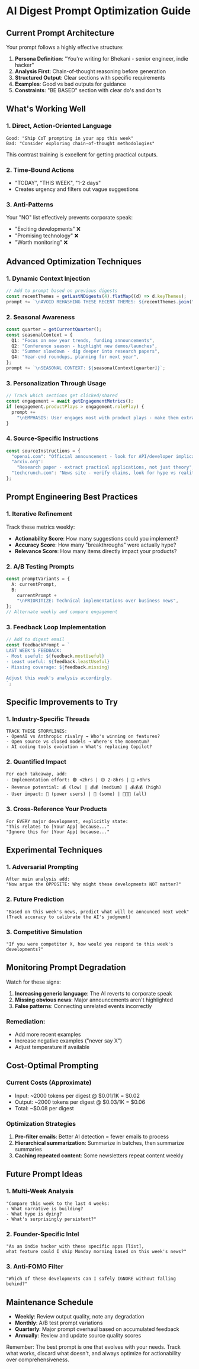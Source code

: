 # AI Digest Prompt Optimization Guide

## Current Prompt Architecture

Your prompt follows a highly effective structure:

1. **Persona Definition**: "You're writing for Bhekani - senior engineer, indie hacker"
2. **Analysis First**: Chain-of-thought reasoning before generation
3. **Structured Output**: Clear sections with specific requirements
4. **Examples**: Good vs bad outputs for guidance
5. **Constraints**: "BE BASED" section with clear do's and don'ts

## What's Working Well

### 1. Direct, Action-Oriented Language

```
Good: "Ship CoT prompting in your app this week"
Bad: "Consider exploring chain-of-thought methodologies"
```

This contrast training is excellent for getting practical outputs.

### 2. Time-Bound Actions

- "TODAY", "THIS WEEK", "1-2 days"
- Creates urgency and filters out vague suggestions

### 3. Anti-Patterns

Your "NO" list effectively prevents corporate speak:

- "Exciting developments" ❌
- "Promising technology" ❌
- "Worth monitoring" ❌

## Advanced Optimization Techniques

### 1. Dynamic Context Injection

```typescript
// Add to prompt based on previous digests
const recentThemes = getLastNDigests(4).flatMap((d) => d.keyThemes);
prompt += `\nAVOID REHASHING THESE RECENT THEMES: ${recentThemes.join(", ")}`;
```

### 2. Seasonal Awareness

```typescript
const quarter = getCurrentQuarter();
const seasonalContext = {
  Q1: "Focus on new year trends, funding announcements",
  Q2: "Conference season - highlight new demos/launches",
  Q3: "Summer slowdown - dig deeper into research papers",
  Q4: "Year-end roundups, planning for next year",
};
prompt += `\nSEASONAL CONTEXT: ${seasonalContext[quarter]}`;
```

### 3. Personalization Through Usage

```typescript
// Track which sections get clicked/shared
const engagement = await getEngagementMetrics();
if (engagement.productPlays > engagement.rolePlay) {
  prompt +=
    "\nEMPHASIS: User engages most with product plays - make them extra specific";
}
```

### 4. Source-Specific Instructions

```typescript
const sourceInstructions = {
  "openai.com": "Official announcement - look for API/developer implications",
  "arxiv.org":
    "Research paper - extract practical applications, not just theory",
  "techcrunch.com": "News site - verify claims, look for hype vs reality",
};
```

## Prompt Engineering Best Practices

### 1. Iterative Refinement

Track these metrics weekly:

- **Actionability Score**: How many suggestions could you implement?
- **Accuracy Score**: How many "breakthroughs" were actually hype?
- **Relevance Score**: How many items directly impact your products?

### 2. A/B Testing Prompts

```typescript
const promptVariants = {
  A: currentPrompt,
  B:
    currentPrompt +
    "\nPRIORITIZE: Technical implementations over business news",
};
// Alternate weekly and compare engagement
```

### 3. Feedback Loop Implementation

```typescript
// Add to digest email
const feedbackPrompt = `
LAST WEEK'S FEEDBACK:
- Most useful: ${feedback.mostUseful}
- Least useful: ${feedback.leastUseful}
- Missing coverage: ${feedback.missing}

Adjust this week's analysis accordingly.
`;
```

## Specific Improvements to Try

### 1. Industry-Specific Threads

```
TRACK THESE STORYLINES:
- OpenAI vs Anthropic rivalry → Who's winning on features?
- Open source vs closed models → Where's the momentum?
- AI coding tools evolution → What's replacing Copilot?
```

### 2. Quantified Impact

```
For each takeaway, add:
- Implementation effort: 🟢 <2hrs | 🟡 2-8hrs | 🔴 >8hrs
- Revenue potential: 💰 (low) | 💰💰 (medium) | 💰💰💰 (high)
- User impact: 👤 (power users) | 👥 (some) | 👥👥👥 (all)
```

### 3. Cross-Reference Your Products

```
For EVERY major development, explicitly state:
"This relates to [Your App] because..."
"Ignore this for [Your App] because..."
```

## Experimental Techniques

### 1. Adversarial Prompting

```
After main analysis add:
"Now argue the OPPOSITE: Why might these developments NOT matter?"
```

### 2. Future Prediction

```
"Based on this week's news, predict what will be announced next week"
(Track accuracy to calibrate the AI's judgment)
```

### 3. Competitive Simulation

```
"If you were competitor X, how would you respond to this week's developments?"
```

## Monitoring Prompt Degradation

Watch for these signs:

1. **Increasing generic language**: The AI reverts to corporate speak
2. **Missing obvious news**: Major announcements aren't highlighted
3. **False patterns**: Connecting unrelated events incorrectly

### Remediation:

- Add more recent examples
- Increase negative examples ("never say X")
- Adjust temperature if available

## Cost-Optimal Prompting

### Current Costs (Approximate)

- Input: ~2000 tokens per digest @ $0.01/1K = $0.02
- Output: ~2000 tokens per digest @ $0.03/1K = $0.06
- Total: ~$0.08 per digest

### Optimization Strategies

1. **Pre-filter emails**: Better AI detection = fewer emails to process
2. **Hierarchical summarization**: Summarize in batches, then summarize summaries
3. **Caching repeated content**: Some newsletters repeat content weekly

## Future Prompt Ideas

### 1. Multi-Week Analysis

```
"Compare this week to the last 4 weeks:
- What narrative is building?
- What hype is dying?
- What's surprisingly persistent?"
```

### 2. Founder-Specific Intel

```
"As an indie hacker with these specific apps [list],
what feature could I ship Monday morning based on this week's news?"
```

### 3. Anti-FOMO Filter

```
"Which of these developments can I safely IGNORE without falling behind?"
```

## Maintenance Schedule

- **Weekly**: Review output quality, note any degradation
- **Monthly**: A/B test prompt variations
- **Quarterly**: Major prompt overhaul based on accumulated feedback
- **Annually**: Review and update source quality scores

Remember: The best prompt is one that evolves with your needs. Track what works, discard what doesn't, and always optimize for actionability over comprehensiveness.
